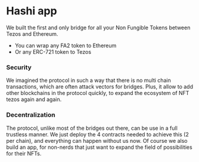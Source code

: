 # Hashi app

We built the first and only bridge for all your Non Fungible Tokens between Tezos and Ethereum. 

- You can wrap any FA2 token to Ethereum
- Or any ERC-721 token to Tezos

### Security

We imagined the protocol in such a way that there is no multi chain transactions, which are often attack vectors for bridges. Plus, it allow to add other blockchains in the protocol quickly, to expand the ecosystem of NFT tezos again and again.

### Decentralization

The protocol, unlike most of the bridges out there, can be use in a full trustless manner. We just deploy the 4 contracts needed to achieve this (2 per chain), and everything can happen without us now. Of course we also build an app, for non-nerds that just want to expand the field of possibilities for their NFTs.
